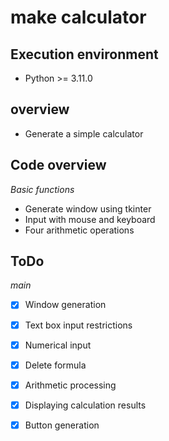 # make calculator
## __Execution environment__
- Python >= 3.11.0

## __overview__
- Generate a simple calculator

## __Code overview__

_Basic functions_
 
- Generate window using tkinter
- Input with mouse and keyboard
- Four arithmetic operations

## __ToDo__

_main_
 
- [x] Window generation
- [x] Text box input restrictions
- [x] Numerical input
- [x] Delete formula
- [x] Arithmetic processing
- [x] Displaying calculation results
- [x] Button generation

